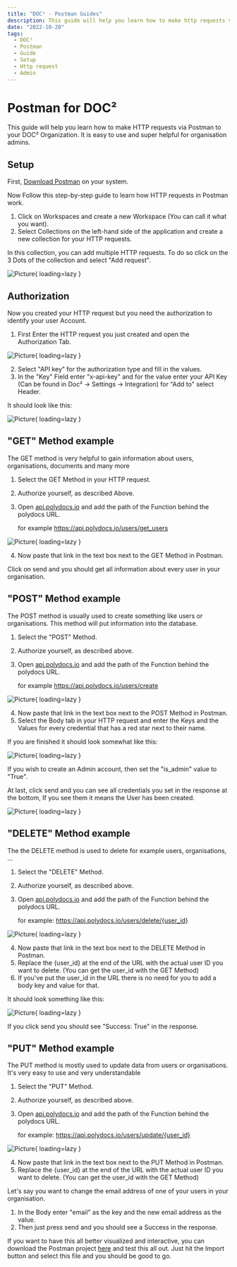 ```yaml
---
title: "DOC² - Postman Guides"
description: This guide will help you learn how to make http requests via Postman to your DOC² Organization.
date: "2022-10-20"
tags:
  - DOC²
  - Postman
  - Guide
  - Setup
  - Http request
  - Admin
---
```



# Postman for DOC²


This guide will help you learn how to make HTTP requests via Postman to your DOC² Organization. It is easy to use and super helpful for organisation admins. 


## **Setup**


First, [Download Postman](/doc2/admin-guides/doc2app.postman_collection.json) on your system.

Now Follow this step-by-step guide to learn how HTTP requests in Postman work.

1.  Click on Workspaces and create a new Workspace (You can call it what you want).
2.  Select Collections on the left-hand side of the application and create a new collection for your HTTP requests.

In this collection, you can add multiple HTTP requests. To do so click on the 3 Dots of the collection and select "Add request".

![Picture](/_images/doc2/admin_guides_add_request.png){ loading=lazy }


## **Authorization**


Now you created your HTTP request but you need the authorization to identify your user Account.

1.  First Enter the HTTP request you just created and open the Authorization Tab.

![Picture](/_images/doc2/admin_guides_authorize.png){ loading=lazy }

2.  Select "API key" for the authorization type and fill in the values.
3.  In the "Key" Field enter "x-api-key" and for the value enter your API Key (Can be found in Doc² -> Settings -> Integration)  for "Add to" select Header.

It should look like this:

![Picture](/_images/doc2/admin_guides_authorize_finish.png){ loading=lazy }


## **"GET" Method example**

The GET method is very helpful to gain information about users, organisations, documents and many more

1.  Select the GET Method in your HTTP request.
2.  Authorize yourself, as described Above.
3.  Open <a href="https://api.polydocs.io">api.polydocs.io</a> and add the path of the Function behind the polydocs URL.
    
    for example https://api.polydocs.io/users/get_users

![Picture](/_images/doc2/admin_guide_get_api.png){ loading=lazy }

4.  Now paste that link in the text box next to the GET Method in Postman.

Click on send and you should get all information about every user in your organisation.


## **"POST" Method example**

The POST method is usually used to create something like users or organisations. This method will put information into the database.

1.  Select the "POST" Method.
2.  Authorize yourself, as described above.
3.  Open <a href="https://api.polydocs.io">api.polydocs.io</a> and add the path of the Function behind the polydocs URL.
    
    for example https://api.polydocs.io/users/create

![Picture](/_images/doc2/admin_guides_post_api.png){ loading=lazy }

4.  Now paste that link in the text box next to the POST Method in Postman.
5.  Select the Body tab in your HTTP request and enter the Keys and the Values for every credential that has a red star next to their name.

If you are finished it should look somewhat like this:

![Picture](/_images/doc2/admin_guide_post_body.png){ loading=lazy }

If you wish to create an Admin account, then set the "is_admin" value to "True".

At last, click send and you can see all credentials you set in the response at the bottom, If you see them it means the User has been created.

![Picture](/_images/doc2/admin_guides_post_response.png){ loading=lazy }


## **"DELETE" Method example**

The the DELETE method is used to delete for example users, organisations, ...

1.  Select the "DELETE" Method.
2.  Authorize yourself, as described above.
3.  Open <a href="https://api.polydocs.io">api.polydocs.io</a> and add the path of the Function behind the polydocs URL.
    
    for example: https://api.polydocs.io/users/delete/{user_id}

![Picture](/_images/doc2/admin_guides_delete_api.png){ loading=lazy }

4.  Now paste that link in the text box next to the DELETE Method in Postman.
5.  Replace the {user_id} at the end of the URL with the actual user ID you want to delete. (You can get the user_id with the GET Method)
6.  If you've put the user_id in the URL there is no need for you to add a body key and value for that.

It should look something like this:

![Picture](/_images/doc2/admin_guides_delete_body.png){ loading=lazy }


If you click send you should see "Success: True" in the response.


## **"PUT" Method example**

The PUT method is mostly used to update data from users or organisations. It's very easy to use and very understandable

1.  Select the "PUT" Method.
2.  Authorize yourself, as described above.
3.  Open <a href="https://api.polydocs.io">api.polydocs.io</a> and add the path of the Function behind the polydocs URL.
    
    for example: https://api.polydocs.io/users/update/{user_id}

![Picture](/_images/doc2/admin_guides_put_api.png){ loading=lazy }

4.  Now paste that link in the text box next to the PUT Method in Postman.
5.  Replace the {user_id} at the end of the URL with the actual user ID you want to delete. (You can get the user_id with the GET Method)

Let's say you want to change the email address of one of your users in your organisation.

1.  In the Body enter "email" as the key and the new email address as the value.
2.  Then just press send and you should see a Success in the response.


If you want to have this all better visualized and interactive, you can download the Postman project <a href="/example/downloadables/doc2app.postman_collection.json" download>here</a> and test this all out. 
Just hit the Import button and select this file and you should be good to go.